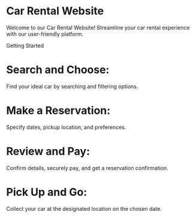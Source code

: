 # Car Rental Website

Welcome to our Car Rental Website! Streamline your car rental experience with
our user-friendly platform.

Getting Started

# Search and Choose:

Find your ideal car by searching and filtering options.

# Make a Reservation:

Specify dates, pickup location, and preferences.

# Review and Pay:

Confirm details, securely pay, and get a reservation confirmation.

# Pick Up and Go:

Collect your car at the designated location on the chosen date.
